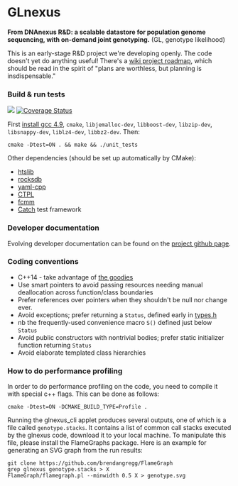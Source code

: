 # GLnexus
**From DNAnexus R&D: a scalable datastore for population genome sequencing, with on-demand joint genotyping.**
(GL, genotype likelihood)

This is an early-stage R&D project we're developing openly. The code doesn't yet do anything useful! There's a [wiki project roadmap](https://github.com/dnanexus-rnd/GLnexus/wiki), which should be read in the spirit of "plans are worthless, but planning is insdispensable."

### Build & run tests

<a href="https://travis-ci.org/dnanexus-rnd/GLnexus"><img src="https://travis-ci.org/dnanexus-rnd/GLnexus.svg?branch=master"/></a> [![Coverage Status](https://coveralls.io/repos/dnanexus-rnd/GLnexus/badge.svg?branch=master&service=github)](https://coveralls.io/github/dnanexus-rnd/GLnexus?branch=master)

First [install gcc 4.9](http://askubuntu.com/a/581497), `cmake`, `libjemalloc-dev`, `libboost-dev`, `libzip-dev`, `libsnappy-dev`, `liblz4-dev`, `libbz2-dev`. Then:

```
cmake -Dtest=ON . && make && ./unit_tests
```

Other dependencies (should be set up automatically by CMake):
* [htslib](https://github.com/samtools/htslib)
* [rocksdb](https://github.com/facebook/rocksdb)
* [yaml-cpp](https://github.com/jbeder/yaml-cpp)
* [CTPL](https://github.com/vit-vit/CTPL)
* [fcmm](https://github.com/giacomodrago/fcmm)
* [Catch](https://github.com/philsquared/Catch) test framework

### Developer documentation

Evolving developer documentation can be found on the [project github page](http://dnanexus-rnd.github.io/GLnexus/index.html).

### Coding conventions

* C++14 - take advantage of [the goodies](http://shop.oreilly.com/product/0636920033707.do)
* Use smart pointers to avoid passing resources needing manual deallocation across function/class boundaries
* Prefer references over pointers when they shouldn't be null nor change ever.
* Avoid exceptions; prefer returning a `Status`, defined early in [types.h](https://github.com/dnanexus-rnd/GLnexus/blob/master/include/types.h)
 * nb the frequently-used convenience macro `S()` defined just below `Status`
* Avoid public constructors with nontrivial bodies; prefer static initializer function returning `Status`
* Avoid elaborate templated class hierarchies


### How to do performance profiling

In order to do performance profiling on the code, you need
to compile it with special c++ flags. This can be done as follows:
```
cmake -Dtest=ON -DCMAKE_BUILD_TYPE=Profile .
```

Running the glnexus_cli applet produces several outputs, one of which
is a file called ```genotype.stacks```. It contains a list of common
call stacks executed by the glnexus code, download it to your
local machine. To manipulate this file, please install the FlameGraphs
package. Here is an example for generating an SVG graph from the run results:

```
git clone https://github.com/brendangregg/FlameGraph
grep glnexus genotype.stacks > X
FlameGraph/flamegraph.pl --minwidth 0.5 X > genotype.svg
```
